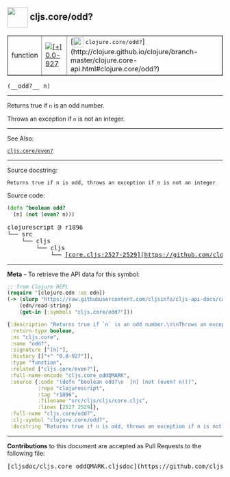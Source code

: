 ## <img width="48px" valign="middle" src="http://i.imgur.com/Hi20huC.png"> cljs.core/odd?

 <table border="1">
<tr>

<td>function</td>
<td><a href="https://github.com/cljsinfo/cljs-api-docs/tree/0.0-927"><img valign="middle" alt="[+] 0.0-927" src="https://img.shields.io/badge/+-0.0--927-lightgrey.svg"></a> </td>
<td>
[<img height="24px" valign="middle" src="http://i.imgur.com/1GjPKvB.png"> <samp>clojure.core/odd?</samp>](http://clojure.github.io/clojure/branch-master/clojure.core-api.html#clojure.core/odd?)
</td>
</tr>
</table>

 <samp>
(__odd?__ n)<br>
</samp>

---

Returns true if `n` is an odd number.

Throws an exception if `n` is not an integer.

---


See Also:

[`cljs.core/even?`](cljs.core_evenQMARK.md)<br>

---

Source docstring:

```
Returns true if n is odd, throws an exception if n is not an integer
```

Source code:

```clj
(defn ^boolean odd?
  [n] (not (even? n)))
```

 <pre>
clojurescript @ r1896
└── src
    └── cljs
        └── cljs
            └── <ins>[core.cljs:2527-2529](https://github.com/clojure/clojurescript/blob/r1896/src/cljs/cljs/core.cljs#L2527-L2529)</ins>
</pre>


---

__Meta__ - To retrieve the API data for this symbol:

```clj
;; from Clojure REPL
(require '[clojure.edn :as edn])
(-> (slurp "https://raw.githubusercontent.com/cljsinfo/cljs-api-docs/catalog/cljs-api.edn")
    (edn/read-string)
    (get-in [:symbols "cljs.core/odd?"]))
```

```clj
{:description "Returns true if `n` is an odd number.\n\nThrows an exception if `n` is not an integer.",
 :return-type boolean,
 :ns "cljs.core",
 :name "odd?",
 :signature ["[n]"],
 :history [["+" "0.0-927"]],
 :type "function",
 :related ["cljs.core/even?"],
 :full-name-encode "cljs.core_oddQMARK",
 :source {:code "(defn ^boolean odd?\n  [n] (not (even? n)))",
          :repo "clojurescript",
          :tag "r1896",
          :filename "src/cljs/cljs/core.cljs",
          :lines [2527 2529]},
 :full-name "cljs.core/odd?",
 :clj-symbol "clojure.core/odd?",
 :docstring "Returns true if n is odd, throws an exception if n is not an integer"}

```

---

__Contributions__ to this document are accepted as Pull Requests to the following file:

 <pre>
[cljsdoc/cljs.core_oddQMARK.cljsdoc](https://github.com/cljsinfo/cljs-api-docs/blob/master/cljsdoc/cljs.core_oddQMARK.cljsdoc)
</pre>

